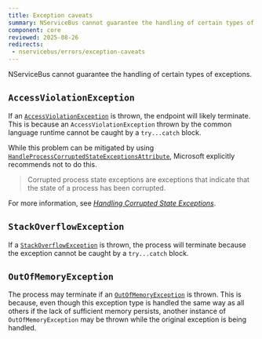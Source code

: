 ```yaml
---
title: Exception caveats
summary: NServiceBus cannot guarantee the handling of certain types of exceptions.
component: core
reviewed: 2025-08-26
redirects:
 - nservicebus/errors/exception-caveats
---
```


NServiceBus cannot guarantee the handling of certain types of exceptions.


## `AccessViolationException`

If an [`AccessViolationException`](https://docs.microsoft.com/en-us/dotnet/api/system.accessviolationexception) is thrown, the endpoint will likely terminate. This is because an `AccessViolationException` thrown by the common language runtime cannot be caught by a `try...catch` block.

While this problem can be mitigated by using [`HandleProcessCorruptedStateExceptionsAttribute`](https://docs.microsoft.com/en-us/dotnet/api/system.runtime.exceptionservices.handleprocesscorruptedstateexceptionsattribute), Microsoft explicitly recommends not to do this.

> Corrupted process state exceptions are exceptions that indicate that the state of a process has been corrupted.

For more information, see [_Handling Corrupted State Exceptions_](https://msdn.microsoft.com/en-us/magazine/dd419661.aspx#id0070035).


## `StackOverflowException`

If a [`StackOverflowException`](https://docs.microsoft.com/en-us/dotnet/api/system.stackoverflowexception) is thrown, the process will terminate because the exception cannot be caught by a `try...catch` block.


## `OutOfMemoryException`

The process may terminate if an [`OutOfMemoryException`](https://docs.microsoft.com/en-us/dotnet/api/system.outofmemoryexception) is thrown. This is because, even though this exception type is handled the same way as all others if the lack of sufficient memory persists, another instance of `OutOfMemoryException` may be thrown while the original exception is being handled.
